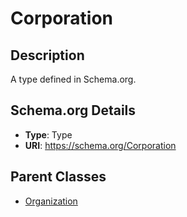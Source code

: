 # Corporation

## Description
A type defined in Schema.org.

## Schema.org Details
- **Type**: Type
- **URI**: https://schema.org/Corporation

## Parent Classes
- [Organization](../Organization.md)


